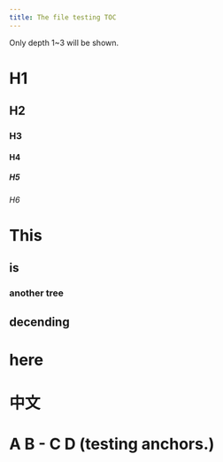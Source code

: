 ```yaml
---
title: The file testing TOC
---
```



Only depth 1~3 will be shown.

# H1

## H2

### H3

#### H4

##### H5

###### H6


# This

## is

### another tree

## decending

# here

# 中文

# A B - C D (testing anchors.)